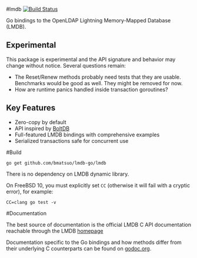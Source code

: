 #lmdb [![Build Status](https://travis-ci.org/bmatsuo/lmdb-go.svg?branch=master)](https://travis-ci.org/bmatsuo/lmdb-go)

Go bindings to the OpenLDAP Lightning Memory-Mapped Database (LMDB).

## Experimental

This package is experimental and the API signature and behavior may change
without notice. Several questions remain:

- The Reset/Renew methods probably need tests that they are usable. Benchmarks
  would be good as well. They might be removed for now.
- How are runtime panics handled inside transaction goroutines?

## Key Features

- Zero-copy by default
- API inspired by [BoltDB](https://github.com/boltdb/bolt)
- Full-featured LMDB bindings with comprehensive examples
- Serialized transactions safe for concurrent use

#Build

`go get github.com/bmatsuo/lmdb-go/lmdb`

There is no dependency on LMDB dynamic library.

On FreeBSD 10, you must explicitly set `CC` (otherwise it will fail with a cryptic error), for example:

`CC=clang go test -v`

#Documentation

The best source of documentation is the official LMDB C API documentation
reachable through the LMDB [homepage](http://symas.com/mdb/)

Documentation specific to the Go bindings and how methods differ from their
underlying C counterparts can be found on
[godoc.org](http://godoc.org/github.com/bmatsuo/lmdb.exp).
